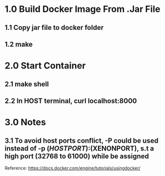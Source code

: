 # 1.0 Build Docker Image From .Jar File
## 1.1 Copy jar file to docker folder
## 1.2 make
# 2.0 Start Container
## 2.1 make shell
## 2.2 In HOST terminal, curl localhost:8000
# 3.0 Notes
## 3.1 To avoid host ports conflict, -P could be used instead of -p $(HOSTPORT):$(XENONPORT), s.t a high port (32768 to 61000) while be assigned

Reference: https://docs.docker.com/engine/tutorials/usingdocker/
